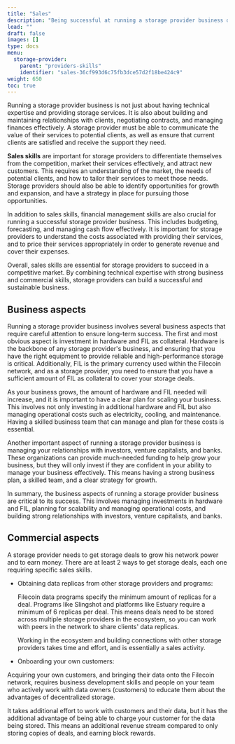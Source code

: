 ```yaml
---
title: "Sales"
description: "Being successful at running a storage provider business depends on multiple factors. Having the right technical skills and team is one of them."
lead: ""
draft: false
images: []
type: docs
menu:
  storage-provider:
    parent: "providers-skills"
    identifier: "sales-36cf993d6c75fb3dce57d2f18be424c9"
weight: 650
toc: true
---
```


Running a storage provider business is not just about having technical expertise and providing storage services. It is also about building and maintaining relationships with clients, negotiating contracts, and managing finances effectively. A storage provider must be able to communicate the value of their services to potential clients, as well as ensure that current clients are satisfied and receive the support they need.

**Sales skills** are important for storage providers to differentiate themselves from the competition, market their services effectively, and attract new customers. This requires an understanding of the market, the needs of potential clients, and how to tailor their services to meet those needs. Storage providers should also be able to identify opportunities for growth and expansion, and have a strategy in place for pursuing those opportunities.

In addition to sales skills, financial management skills are also crucial for running a successful storage provider business. This includes budgeting, forecasting, and managing cash flow effectively. It is important for storage providers to understand the costs associated with providing their services, and to price their services appropriately in order to generate revenue and cover their expenses.

Overall, sales skills are essential for storage providers to succeed in a competitive market. By combining technical expertise with strong business and commercial skills, storage providers can build a successful and sustainable business.

## Business aspects
Running a storage provider business involves several business aspects that require careful attention to ensure long-term success. The first and most obvious aspect is investment in hardware and FIL as collateral. Hardware is the backbone of any storage provider's business, and ensuring that you have the right equipment to provide reliable and high-performance storage is critical. Additionally, FIL is the primary currency used within the Filecoin network, and as a storage provider, you need to ensure that you have a sufficient amount of FIL as collateral to cover your storage deals.

As your business grows, the amount of hardware and FIL needed will increase, and it is important to have a clear plan for scaling your business. This involves not only investing in additional hardware and FIL but also managing operational costs such as electricity, cooling, and maintenance. Having a skilled business team that can manage and plan for these costs is essential.

Another important aspect of running a storage provider business is managing your relationships with investors, venture capitalists, and banks. These organizations can provide much-needed funding to help grow your business, but they will only invest if they are confident in your ability to manage your business effectively. This means having a strong business plan, a skilled team, and a clear strategy for growth.

In summary, the business aspects of running a storage provider business are critical to its success. This involves managing investments in hardware and FIL, planning for scalability and managing operational costs, and building strong relationships with investors, venture capitalists, and banks.

## Commercial aspects
A storage provider needs to get storage deals to grow his network power and to earn money. There are at least 2 ways to get storage deals, each one requiring specific sales skills.

- Obtaining data replicas from other storage providers and programs:

  Filecoin data programs specify the minimum amount of replicas for a deal. Programs like Slingshot and platforms like Estuary require a minimum of 6 replicas per deal. This means deals need to be stored across multiple storage providers in the ecosystem, so you can work with peers in the network to share clients' data replicas.

  Working in the ecosystem and building connections with other storage providers takes time and effort, and is essentially a sales activity.

- Onboarding your own customers:

Acquiring your own customers, and bringing their data onto the Filecoin network, requires business development skills and people on your team who actively work with data owners (customers) to educate them about the advantages of decentralized storage.
  
It takes additional effort to work with customers and their data, but it has the additional advantage of being able to charge your customer for the data being stored. This means an additional revenue stream compared to only storing copies of deals, and earning block rewards.
